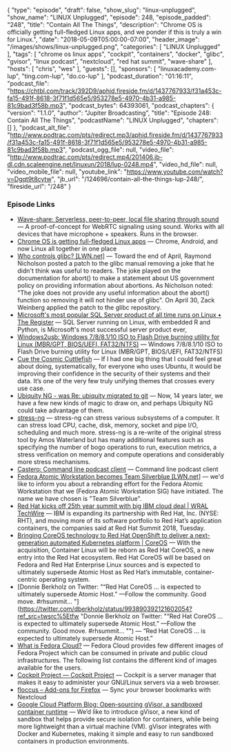 {
  "type": "episode",
  "draft": false,
  "show_slug": "linux-unplugged",
  "show_name": "LINUX Unplugged",
  "episode": 248,
  "episode_padded": "248",
  "title": "Contain All The Things",
  "description": "Chrome OS is officially getting full-fledged Linux apps, and we ponder if this is truly a win for Linux.",
  "date": "2018-05-09T05:00:00-07:00",
  "header_image": "/images/shows/linux-unplugged.png",
  "categories": [
    "LINUX Unplugged"
  ],
  "tags": [
    "chrome os linux apps",
    "cockpit",
    "containers",
    "docker",
    "glibc",
    "gvisor",
    "linux podcast",
    "nextcloud",
    "red hat summit",
    "wave-share"
  ],
  "hosts": [
    "chris",
    "wes"
  ],
  "guests": [],
  "sponsors": [
    "linuxacademy.com-lup",
    "ting.com-lup",
    "do.co-lup"
  ],
  "podcast_duration": "01:16:11",
  "podcast_file": "https://chtbl.com/track/392D9/aphid.fireside.fm/d/1437767933/f31a453c-fa15-491f-8618-3f71f1d565e5/953278e5-4970-4b31-a985-81c9bad3f58b.mp3",
  "podcast_bytes": 64393061,
  "podcast_chapters": {
    "version": "1.1.0",
    "author": "Jupiter Broadcasting",
    "title": "Episode 248: Contain All The Things",
    "podcastName": "LINUX Unplugged",
    "chapters": []
  },
  "podcast_alt_file": "http://www.podtrac.com/pts/redirect.mp3/aphid.fireside.fm/d/1437767933/f31a453c-fa15-491f-8618-3f71f1d565e5/953278e5-4970-4b31-a985-81c9bad3f58b.mp3",
  "podcast_ogg_file": null,
  "video_file": "http://www.podtrac.com/pts/redirect.mp4/201406.jb-dl.cdn.scaleengine.net/linuxun/2018/lup-0248.mp4",
  "video_hd_file": null,
  "video_mobile_file": null,
  "youtube_link": "https://www.youtube.com/watch?v=Dgqt9t8cytw",
  "jb_url": "/124696/contain-all-the-things-lup-248/",
  "fireside_url": "/248"
}


### Episode Links

  * [Wave-share: Serverless, peer-to-peer, local file sharing through sound](https://github.com/ggerganov/wave-share#wave-share "Wave-share: Serverless, peer-to-peer, local file sharing through sound") — A proof-of-concept for WebRTC signaling using sound. Works with all devices that have microphone + speakers. Runs in the browser.
  * [Chrome OS is getting full-fledged Linux apps](https://www.theverge.com/circuitbreaker/2018/5/8/17318340/chrome-os-update-new-features-linux-apps-google-io-2018 "Chrome OS is getting full-fledged Linux apps") — Chrome, Android, and now Linux all together in one place
  * [Who controls glibc? [LWN.net]](https://lwn.net/Articles/753646/ "Who controls glibc? \[LWN.net\]") — Toward the end of April, Raymond Nicholson posted a patch to the glibc manual removing a joke that he didn't think was useful to readers. The joke played on the documentation for abort() to make a statement about US government policy on providing information about abortions. As Nicholson noted: "The joke does not provide any useful information about the abort() function so removing it will not hinder use of glibc". On April 30, Zack Weinberg applied the patch to the glibc repository.
  * [Microsoft's most popular SQL Server product of all time runs on Linux • The Register](http://www.theregister.co.uk/2018/05/08/microsoft_linux_sql_server/ "Microsoft's most popular SQL Server product of all time runs on Linux • The Register") — SQL Server running on Linux, with embedded R and Python, is Microsoft's most successful server product ever,
  * [Windows2usb: Windows 7/8/8.1/10 ISO to Flash Drive burning utility for Linux (MBR/GPT, BIOS/UEFI, FAT32/NTFS)](https://github.com/ValdikSS/windows2usb "Windows2usb: Windows 7/8/8.1/10 ISO to Flash Drive burning utility for Linux \(MBR/GPT, BIOS/UEFI, FAT32/NTFS\)") — Windows 7/8/8.1/10 ISO to Flash Drive burning utility for Linux (MBR/GPT, BIOS/UEFI, FAT32/NTFS)
  * [Cue the Cosmic Cuttlefish](http://www.markshuttleworth.com/archives/1521?anz=show "Cue the Cosmic Cuttlefish") — If I had one big thing that I could feel great about doing, systematically, for everyone who uses Ubuntu, it would be improving their confidence in the security of their systems and their data. It’s one of the very few truly unifying themes that crosses every use case.
  * [Ubiquity NG - was Re: ubiquity migrated to git](https://lists.ubuntu.com/archives/ubuntu-devel/2018-May/040301.html "Ubiquity NG - was Re: ubiquity migrated to git") — Now, 14 years later, we have a few new kinds of magic to draw on, and perhaps Ubiquity NG could take advantage of them.
  * [stress-ng](https://snapcraft.io/stress-ng "stress-ng") — stress-ng can stress various subsystems of a computer. It can stress load CPU, cache, disk, memory, socket and pipe I/O, scheduling and much more. stress-ng is a re-write of the original stress tool by Amos Waterland but has many additional features such as specifying the number of bogo operations to run, execution metrics, a stress verification on memory and compute operations and considerably more stress mechanisms.
  * [Castero: Command line podcast client](https://github.com/xgi/castero "Castero: Command line podcast client") — Command line podcast client
  * [Fedora Atomic Workstation becomes Team Silverblue [LWN.net]](https://lwn.net/Articles/753293/ "Fedora Atomic Workstation becomes Team Silverblue \[LWN.net\]") — we'd like to inform you about a rebranding effort for the Fedora Atomic Workstation that we (Fedora Atomic Workstation SIG) have initiated. The name we have chosen is "Team Silverblue".
  * [Red Hat kicks off 25th year summit with big IBM cloud deal | WRAL TechWire](https://www.wraltechwire.com/2018/05/08/red-hat-kicks-off-25th-year-summit-with-big-ibm-cloud-deal/ "Red Hat kicks off 25th year summit with big IBM cloud deal | WRAL TechWire") — IBM is expanding its partnership with Red Hat, Inc. (NYSE: RHT), and moving more of its software portfolio to Red Hat’s application containers, the companies said at Red Hat Summit 2018, Tuesday.
  * [Bringing CoreOS technology to Red Hat OpenShift to deliver a next-generation automated Kubernetes platform | CoreOS](https://coreos.com/blog/coreos-tech-to-combine-with-red-hat-openshift?utm_source=twitter&utm_medium=social&utm_campaign=organic "Bringing CoreOS technology to Red Hat OpenShift to deliver a next-generation automated Kubernetes platform | CoreOS") — With the acquisition, Container Linux will be reborn as Red Hat CoreOS, a new entry into the Red Hat ecosystem. Red Hat CoreOS will be based on Fedora and Red Hat Enterprise Linux sources and is expected to ultimately supersede Atomic Host as Red Hat’s immutable, container-centric operating system.
  * [Donnie Berkholz on Twitter: "“Red Hat CoreOS ... is expected to ultimately supersede Atomic Host.” —Follow the community. Good move. #rhsummit… "](https://twitter.com/dberkholz/status/993890392121602054?ref_src=twsrc%5Etfw "Donnie Berkholz on Twitter: "“Red Hat CoreOS ... is expected to ultimately supersede Atomic Host.” —Follow the community. Good move. #rhsummit… "") — “Red Hat CoreOS ... is expected to ultimately supersede Atomic Host.”
  * [What is Fedora Cloud?](https://fedoracloud.readthedocs.io/en/latest/whatis.html "What is Fedora Cloud?") — Fedora Cloud provides few different images of Fedora Project which can be consumed in private and public cloud infrastructures. The following list contains the different kind of images available for the users.
  * [Cockpit Project — Cockpit Project](http://cockpit-project.org/ "Cockpit Project — Cockpit Project") — Cockpit is a server manager that makes it easy to administer your GNU/Linux servers via a web browser.
  * [floccus – Add-ons for Firefox](https://addons.mozilla.org/en-US/firefox/addon/floccus/?src=search "floccus – Add-ons for Firefox") — Sync your browser bookmarks with Nextcloud 
  * [Google Cloud Platform Blog: Open-sourcing gVisor, a sandboxed container runtime](https://cloudplatform.googleblog.com/2018/05/Open-sourcing-gVisor-a-sandboxed-container-runtime.html "Google Cloud Platform Blog: Open-sourcing gVisor, a sandboxed container runtime") — We’d like to introduce gVisor, a new kind of sandbox that helps provide secure isolation for containers, while being more lightweight than a virtual machine (VM). gVisor integrates with Docker and Kubernetes, making it simple and easy to run sandboxed containers in production environments.



